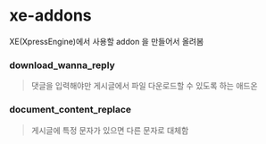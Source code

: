 xe-addons
=========

XE(XpressEngine)에서 사용할 addon 을 만들어서 올려봄

### download_wanna_reply
  > 댓글을 입력해야만 게시글에서 파일 다운로드할 수 있도록 하는 애드온

### document_content_replace
  > 게시글에 특정 문자가 있으면 다른 문자로 대체함
